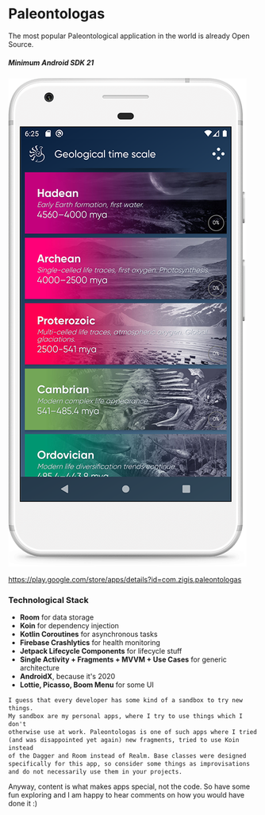 # Paleontologas

The most popular Paleontological application in the world is already Open Source.
##### Minimum Android SDK 21

![alt text](https://github.com/edgar-zigis/Paleontologas/blob/master/sample.png?raw=true)

https://play.google.com/store/apps/details?id=com.zigis.paleontologas

### Technological Stack

- **Room** for data storage
- **Koin** for dependency injection
- **Kotlin Coroutines** for asynchronous tasks
- **Firebase Crashlytics** for health monitoring
- **Jetpack Lifecycle Components** for lifecycle stuff
- **Single Activity + Fragments + MVVM + Use Cases** for generic architecture
- **AndroidX**, because it's 2020
- **Lottie, Picasso, Boom Menu** for some UI

```
I guess that every developer has some kind of a sandbox to try new things. 
My sandbox are my personal apps, where I try to use things which I don't 
otherwise use at work. Paleontologas is one of such apps where I tried 
(and was disappointed yet again) new fragments, tried to use Koin instead 
of the Dagger and Room instead of Realm. Base classes were designed 
specifically for this app, so consider some things as improvisations 
and do not necessarily use them in your projects. 
```

Anyway, content is what makes apps special, not the code. So have some fun exploring and I am happy to hear comments on how you would have done it :)

